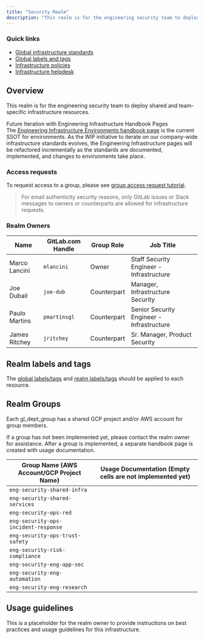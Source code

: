 ```yaml
---
title: "Security Realm"
description: "This realm is for the engineering security team to deploy shared and team-specific infrastructure resources."
---
```


### Quick links

- [Global infrastructure standards](/handbook/infrastructure-standards/)
- [Global labels and tags](/handbook/infrastructure-standards/labels-tags/)
- [Infrastructure policies](/handbook/infrastructure-standards/policies/)
- [Infrastructure helpdesk](/handbook/infrastructure-standards/helpdesk/)

## Overview

This realm is for the engineering security team to deploy shared and team-specific infrastructure resources.

<div class="panel panel-info">
<div class="panel-heading">
Future Iteration with Engineering Infrastructure Handbook Pages
</div>
<div class="panel-body">
The <a href="https://about.gitlab.com/handbook/engineering/infrastructure/environments/">Engineering Infrastructure Environments handbook page</a> is the current SSOT for environments. As the WIP initiative to iterate on our company-wide infrastructure standards evolves, the Engineering Infrastructure pages will be refactored incrementally as the standards are documented, implemented, and changes to environments take place.
</div>
</div>

### Access requests

To request access to a group, please see [group access request tutorial](/handbook/infrastructure-standards/tutorials/groups/access-request/).

> For email authenticity security reasons, only GitLab issues or Slack messages to owners or counterparts are allowed for infrastructure requests.

### Realm Owners

| Name                 | GitLab.com Handle       | Group Role       | Job Title                                       |
|----------------------|-------------------------|------------------|-------------------------------------------------|
| Marco Lancini        | `mlancini`              | Owner            | Staff Security Engineer - Infrastructure        |
| Joe Dubail           | `joe-dub`               | Counterpart      | Manager, Infrastructure Security  |
| Paulo Martins        | `pmartinsgl`            | Counterpart      | Senior Security Engineer - Infrastructure       |
| James Ritchey     | `jritchey`      | Counterpart      | Sr. Manager, Product Security                  |

## Realm labels and tags

The [global labels/tags](/handbook/infrastructure-standards/labels-tags/) and [realm labels/tags](/handbook/infrastructure-standards/realms/security/labels-tags/) should be applied to each resource.

## Realm Groups

Each gl_dept_group has a shared GCP project and/or AWS account for group members.

If a group has not been implemented yet, please contact the realm owner for assistance. After a group is implemented, a separate handbook page is created with usage documentation.

| Group Name (AWS Account/GCP Project Name) | Usage Documentation (Empty cells are not implemented yet)                                                                       |
|-------------------------------------------|---------------------------------------------------------------------------------------------------------------------------------|
| `eng-security-shared-infra`               | <!--[Group Docs](/handbook/infrastructure-standards/realms/eng-infra/groups/eng-security-shared-infra)-->                       |
| `eng-security-shared-services`            | <!--[Group Docs](/handbook/infrastructure-standards/realms/eng-infra/groups/eng-security-shared-services)-->                    |
| `eng-security-ops-red`                    | <!--[Group Docs](/handbook/infrastructure-standards/realms/eng-infra/groups/eng-security-ops-red)-->                            |
| `eng-security-ops-incident-response`      | <!--[Group Docs](/handbook/infrastructure-standards/realms/eng-infra/groups/eng-security-ops-incident-response)-->              |
| `eng-security-ops-trust-safety`           | <!--[Group Docs](/handbook/infrastructure-standards/realms/eng-infra/groups/eng-security-ops-trust-safety)-->                   |
| `eng-security-risk-compliance`            | <!--[Group Docs](/handbook/infrastructure-standards/realms/eng-infra/groups/eng-security-risk-compliance)-->                    |
| `eng-security-eng-app-sec`                | <!--[Group Docs](/handbook/infrastructure-standards/realms/eng-infra/groups/eng-security-eng-app-sec)-->                        |
| `eng-security-eng-automation`             | <!--[Group Docs](/handbook/infrastructure-standards/realms/eng-infra/groups/eng-security-eng-automation)-->                     |
| `eng-security-eng-research`               | <!--[Group Docs](/handbook/infrastructure-standards/realms/eng-infra/groups/eng-security-eng-research)-->                       |

## Usage guidelines

This is a placeholder for the realm owner to provide instructions on best practices and usage guidelines for this infrastructure.
